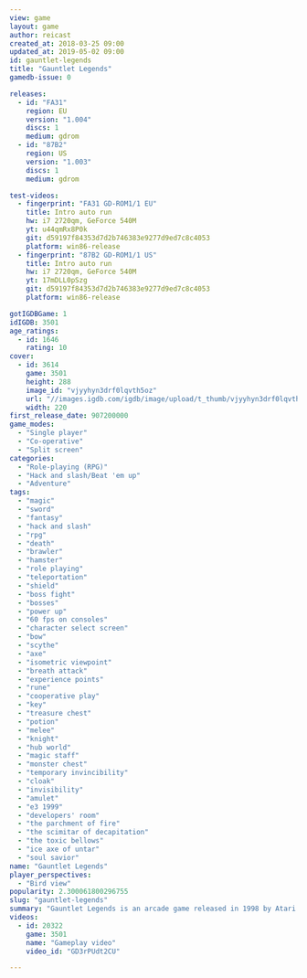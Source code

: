 ```yaml
---
view: game
layout: game
author: reicast
created_at: 2018-03-25 09:00
updated_at: 2019-05-02 09:00
id: gauntlet-legends
title: "Gauntlet Legends"
gamedb-issue: 0

releases:
  - id: "FA31"
    region: EU
    version: "1.004"
    discs: 1
    medium: gdrom
  - id: "87B2"
    region: US
    version: "1.003"
    discs: 1
    medium: gdrom

test-videos:
  - fingerprint: "FA31 GD-ROM1/1 EU"
    title: Intro auto run
    hw: i7 2720qm, GeForce 540M
    yt: u44qmRx8P0k
    git: d59197f84353d7d2b746383e9277d9ed7c8c4053
    platform: win86-release
  - fingerprint: "87B2 GD-ROM1/1 US"
    title: Intro auto run
    hw: i7 2720qm, GeForce 540M
    yt: 17mDLL0pSzg
    git: d59197f84353d7d2b746383e9277d9ed7c8c4053
    platform: win86-release

gotIGDBGame: 1
idIGDB: 3501
age_ratings:
  - id: 1646
    rating: 10
cover:
  - id: 3614
    game: 3501
    height: 288
    image_id: "vjyyhyn3drf0lqvth5oz"
    url: "//images.igdb.com/igdb/image/upload/t_thumb/vjyyhyn3drf0lqvth5oz.jpg"
    width: 220
first_release_date: 907200000
game_modes:
  - "Single player"
  - "Co-operative"
  - "Split screen"
categories:
  - "Role-playing (RPG)"
  - "Hack and slash/Beat 'em up"
  - "Adventure"
tags:
  - "magic"
  - "sword"
  - "fantasy"
  - "hack and slash"
  - "rpg"
  - "death"
  - "brawler"
  - "hamster"
  - "role playing"
  - "teleportation"
  - "shield"
  - "boss fight"
  - "bosses"
  - "power up"
  - "60 fps on consoles"
  - "character select screen"
  - "bow"
  - "scythe"
  - "axe"
  - "isometric viewpoint"
  - "breath attack"
  - "experience points"
  - "rune"
  - "cooperative play"
  - "key"
  - "treasure chest"
  - "potion"
  - "melee"
  - "knight"
  - "hub world"
  - "magic staff"
  - "monster chest"
  - "temporary invincibility"
  - "cloak"
  - "invisibility"
  - "amulet"
  - "e3 1999"
  - "developers' room"
  - "the parchment of fire"
  - "the scimitar of decapitation"
  - "the toxic bellows"
  - "ice axe of untar"
  - "soul savior"
name: "Gauntlet Legends"
player_perspectives:
  - "Bird view"
popularity: 2.300061800296755
slug: "gauntlet-legends"
summary: "Gauntlet Legends is an arcade game released in 1998 by Atari Games. It is a fantasy themed hack and slash styled dungeon crawl game, a sequel to 1985's popular Gauntlet and 1986's Gauntlet II and marks the final game in the series to be produced by Atari Games. Its unusual features for an arcade game included passwords and characters that could be saved, enabling players to play over the course of a long period."
videos:
  - id: 20322
    game: 3501
    name: "Gameplay video"
    video_id: "GD3rPUdt2CU"

---
```

